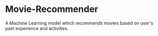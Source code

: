 # Movie-Recommender
A Machine Learning model which recommends movies based on user's past experience and activities.
